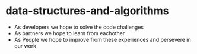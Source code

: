 # data-structures-and-algorithms

* As developers we hope to solve the code challenges
* As partners we hope to learn from eachother
* As People we hope to improve from these experiences and persevere in our work
